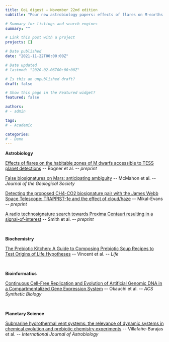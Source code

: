 ```yaml
---
title: OoL digest — November 22nd edition
subtitle: "Four new astrobiology papers: effects of flares on M-earths habitability (Bogner), false positives for biosignatures on Mars (McMahon), effects of clouds on CH$_4$-CO$_2$ detection with JWST (Mikal-Evans) and a technosignature signal from Proxima Centauri (Smith). In biochemistry, Vincent discusses the prebiotic soup ingredients, in bioinformatics Okauchi examines cell-free replication and evolution and in planetary science Villafañe-Barajas analyzes the relevance of dynamic systems in hydrothermal vent systems."

# Summary for listings and search engines
summary: ""

# Link this post with a project
projects: []

# Date published
date: "2021-11-22T00:00:00Z"

# Date updated
# lastmod: "2020-02-06T00:00:00Z"

# Is this an unpublished draft?
draft: false

# Show this page in the Featured widget?
featured: false

authors:
# - admin

tags:
# - Academic

categories:
# - Demo
---
```


**Astrobiology**

[Effects of flares on the habitable zones of M dwarfs accessible to TESS planet detections](https://doi.org/10.1002/asna.20210079) -- Bogner et al. -- *preprint*

[False biosignatures on Mars: anticipating ambiguity](https://doi.org/10.1144/jgs2021-050) -- McMahon et al. -- *Journal of the Geological Society*

[Detecting the proposed CH4-CO2 biosignature pair with the James Webb Space Telescope: TRAPPIST-1e and the effect of cloud/haze](https://arxiv.org/abs/2111.09685v1) -- Mikal-Evans -- *preprint*

[A radio technosignature search towards Proxima Centauri resulting in a signal-of-interest](https://doi.org/10.1038/s41550-021-01479-w) -- Smith et al. -- *preprint*

<br>

**Biochemistry**

[The Prebiotic Kitchen: A Guide to Composing Prebiotic Soup Recipes to Test Origins of Life Hypotheses](https://doi.org/10.3390/life11111221) -- Vincent et al. -- *Life*

<br>

**Bioinformatics**

[Continuous Cell-Free Replication and Evolution of Artificial Genomic DNA in a Compartmentalized Gene Expression System](https://doi.org/10.1021/acssynbio.1c00430) -- Okauchi et al. -- *ACS Synthetic Biology*

<br>

**Planetary Science**

[Submarine hydrothermal vent systems: the relevance of dynamic systems in chemical evolution and prebiotic chemistry experiments](https://doi.org/10.1017/S1473550421000331) -- Villafañe-Barajas et al. -- *International Journal of Astrobiology*

